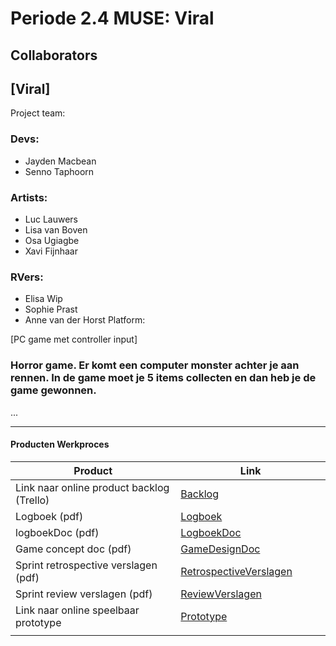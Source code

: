 # Periode 2.4 MUSE: Viral

## Collaborators

## [Viral]
Project team:
### Devs:

- Jayden Macbean
- Senno Taphoorn

### Artists:

- Luc Lauwers
- Lisa van Boven
- Osa Ugiagbe
- Xavi Fijnhaar

### RVers:

- Elisa Wip
- Sophie Prast
- Anne van der Horst
Platform:

[PC game met controller input]

### Horror game. Er komt een computer monster achter je aan rennen. In de game moet je 5 items collecten en dan heb je de game gewonnen. 
...

---
#### Producten Werkproces 
| Product  | Link |
| ------ |  ------ |
| Link naar online product backlog (Trello) | [Backlog]
| Logboek (pdf)                             | [Logboek]
| logboekDoc (pdf)                             | [LogboekDoc]
| Game concept doc (pdf)                    | [GameDesignDoc]
| Sprint retrospective verslagen (pdf)      | [RetrospectiveVerslagen]
| Sprint review verslagen (pdf)         | [ReviewVerslagen]
| Link naar online speelbaar prototype  | [Prototype]
|<img width=500/>|<img width=300/>|

   [Backlog]: https://trello.com/b/7ffx5uep/taak-verdeling
   [Logboek]: https://mediacollegeamsterdam.sharepoint.com/:x:/r/teams/C20-F3M8BO-Muse-Team06/Gedeelde%20documenten/Team%2006/Documentatie/werkschema.xlsx?d=w3f48be39725b4e949b2b0539f3551345&csf=1&web=1&e=Js9DVh
   [LogboekDoc]: https://mediacollegeamsterdam.sharepoint.com/:w:/r/teams/C20-F3M8BO-Muse-Team06/Gedeelde%20documenten/Team%2006/Documentatie/logboek.docx?d=w06149c031e3944b68664b94fd48426aa&csf=1&web=1&e=M6ZoEk
   [GameDesignDoc]: https://docs.google.com/presentation/d/1O9KMDa-4TWFDE0RA-_KxzWU7fpTxNwWOcZISSQxnlkQ/edit#slide=id.p
   [RetrospectiveVerslagen]: https://mediacollegeamsterdam.sharepoint.com/:w:/r/teams/C20-F3M8BO-Muse-Team06/Gedeelde%20documenten/Team%2006/Documentatie/Retrospective%20verslagen.docx?d=wd40506f9f5de4bc48fde940b2a5f02a7&csf=1&web=1&e=85Ck1A
   [ReviewVerslagen]: https://mediacollegeamsterdam.sharepoint.com/:w:/r/teams/C20-F3M8BO-Muse-Team06/Gedeelde%20documenten/Team%2006/Documentatie/Sprint%20review%20feedback.docx?d=w3ec98341cb7f499f8db7c91ff784ef4f&csf=1&web=1&e=dohAdV
   [Prototype]: https://github.com/JaydenMacbean/Project-MUSE-Viral/releases/tag/TestBuild
   [Folder op teams]: https://www.linknaarmijnfolderopteams.nl/
